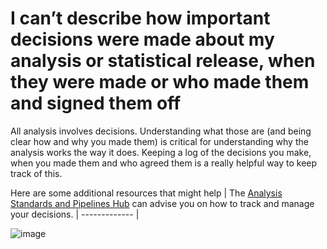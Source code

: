 # I can’t describe how important decisions were made about my analysis or statistical release, when they were made or who made them and signed them off


All analysis involves decisions. Understanding what those are (and being clear how and why you made them) is critical for understanding why the analysis works the way it does. Keeping a log of the decisions you make, when you made them and who agreed them is a really helpful way to keep track of this.

Here are some additional resources that might help
| The [Analysis Standards and Pipelines Hub](mailto:ASAP@ons.gov.uk) can advise you on how to track and manage your decisions.
| ------------- | 


![image](https://user-images.githubusercontent.com/92517253/194824005-cb1b7d6f-3c5c-4e81-8619-e6257faf003a.png)
